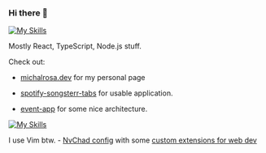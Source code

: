 ### Hi there 👋
[![My Skills](https://skillicons.dev/icons?i=react,nodejs,typescript)](https://skillicons.dev)

Mostly React, TypeScript, Node.js stuff.

Check out:
- [michalrosa.dev](https://michalrosa.dev/) for my personal page

- [spotify-songsterr-tabs](https://github.com/MichalRsa/spotify-songsterr-tabs) for usable application.

- [event-app](https://github.com/MichalRsa/event-app) for some nice architecture.



[![My Skills](https://skillicons.dev/icons?i=neovim)](https://skillicons.dev)

I use Vim btw. - [NvChad config](https://nvchad.com/) with some [custom extensions for web dev](https://github.com/MichalRsa/nvchad-custom-config)





<!--
**MichalRsa/MichalRsa** is a ✨ _special_ ✨ repository because its `README.md` (this file) appears on your GitHub profile.

Here are some ideas to get you started:

- 🔭 I’m currently working on ...
- 🌱 I’m currently learning ...
- 👯 I’m looking to collaborate on ...
- 🤔 I’m looking for help with ...
- 💬 Ask me about ...
- 📫 How to reach me: ...
- 😄 Pronouns: ...
- ⚡ Fun fact: ...
-->
